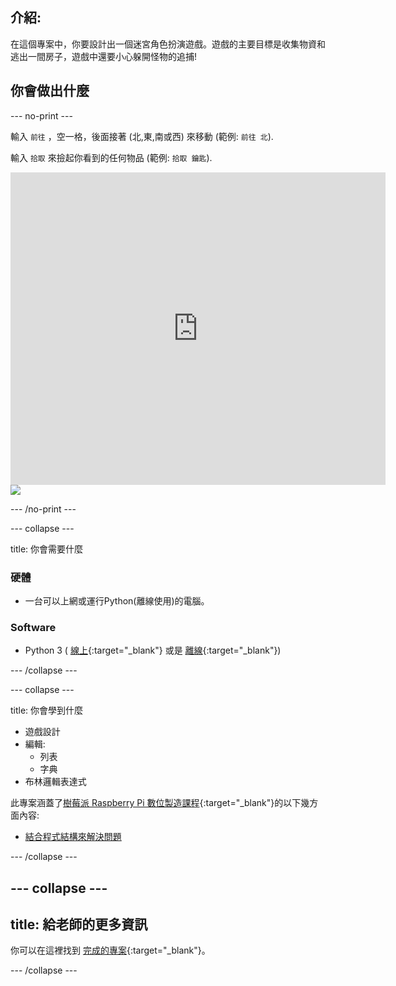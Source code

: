 ## 介紹:

在這個專案中，你要設計出一個迷宮角色扮演遊戲。遊戲的主要目標是收集物資和逃出一間房子，遊戲中還要小心躲開怪物的追捕!

## 你會做出什麼

--- no-print ---

輸入 `前往` ，空一格，後面接著 (北,東,南或西) 來移動 (範例: `前往 北`).

輸入 `拾取` 來撿起你看到的任何物品 (範例: `拾取 鑰匙`).

<div class="trinket">
  <iframe src="https://trinket.io/embed/python/9d81fcd0e2?outputOnly=true&start=result" width="600" height="500" frameborder="0" marginwidth="0" marginheight="0" allowfullscreen>
  </iframe>
  <img src="images/rpg-finished.png">
</div>

--- /no-print ---


--- collapse ---

title: 你會需要什麼


### 硬體

 + 一台可以上網或運行Python(離線使用)的電腦。 

### Software

 + Python 3 ( [線上](https://trinket.io/){:target="_blank"} 或是 [離線](https://www.python.org/downloads/){:target="_blank"})



--- /collapse ---

--- collapse ---

title: 你會學到什麼


 + 遊戲設計
 + 編輯:
	 + 列表
	 + 字典
 + 布林邏輯表達式

此專案涵蓋了[樹莓派 Raspberry Pi 數位製造課程](http://rpf.io/curriculum){:target="_blank"}的以下幾方面內容:

 + [結合程式結構來解決問題](https://www.raspberrypi.org/curriculum/programming/builder)


--- /collapse ---

--- collapse ---
---
title: 給老師的更多資訊
---

你可以在這裡找到 [完成的專案](https://trinket.io/python/9d81fcd0e2){:target="_blank"}。

--- /collapse ---
